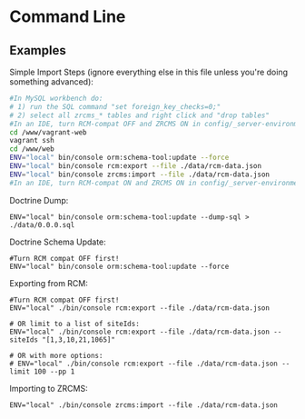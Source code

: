 Command Line
============

## Examples ##

Simple Import Steps (ignore everything else in this file unless you're doing something advanced):
```bash
#In MySQL workbench do:
# 1) run the SQL command "set foreign_key_checks=0;"
# 2) select all zrcms_* tables and right click and "drop tables"
#In an IDE, turn RCM-compat OFF and ZRCMS ON in config/_server-environment/local-override.php
cd /www/vagrant-web
vagrant ssh
cd /www/web
ENV="local" bin/console orm:schema-tool:update --force
ENV="local" bin/console rcm:export --file ./data/rcm-data.json
ENV="local" bin/console zrcms:import --file ./data/rcm-data.json 
#In an IDE, turn RCM-compat ON and ZRCMS ON in config/_server-environment/local-override.php
```

Doctrine Dump:

```
ENV="local" bin/console orm:schema-tool:update --dump-sql > ./data/0.0.0.sql
```

Doctrine Schema Update:

``` 
#Turn RCM compat OFF first!
ENV="local" bin/console orm:schema-tool:update --force
```

Exporting from RCM:

``` 
#Turn RCM compat OFF first!
ENV="local" ./bin/console rcm:export --file ./data/rcm-data.json

# OR limit to a list of siteIds:
ENV="local" ./bin/console rcm:export --file ./data/rcm-data.json --siteIds "[1,3,10,21,1065]"

# OR with more options:
# ENV="local" ./bin/console rcm:export --file ./data/rcm-data.json --limit 100 --pp 1
```

Importing to ZRCMS:

```
ENV="local" ./bin/console zrcms:import --file ./data/rcm-data.json 
```
